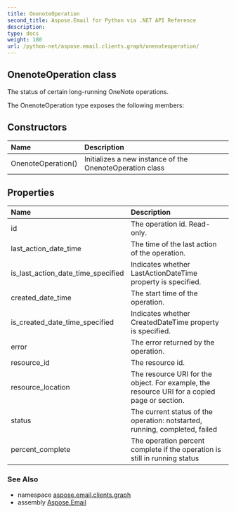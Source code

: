 ```yaml
---
title: OnenoteOperation
second_title: Aspose.Email for Python via .NET API Reference
description: 
type: docs
weight: 180
url: /python-net/aspose.email.clients.graph/onenoteoperation/
---
```


## OnenoteOperation class

The status of certain long-running OneNote operations.

The OnenoteOperation type exposes the following members:
## Constructors
| Name | Description |
| :- | :- |
|OnenoteOperation()|Initializes a new instance of the OnenoteOperation class|
## Properties
| Name | Description |
| :- | :- |
|id|The operation id. Read-only.|
|last_action_date_time|The time of the last action of the operation.|
|is_last_action_date_time_specified|Indicates whether LastActionDateTime property is specified.|
|created_date_time|The start time of the operation.|
|is_created_date_time_specified|Indicates whether CreatedDateTime property is specified.|
|error|The error returned by the operation.|
|resource_id|The resource id.|
|resource_location|The resource URI for the object. For example, the resource URI for a copied page or section.|
|status|The current status of the operation: notstarted, running, completed, failed|
|percent_complete|The operation percent complete if the operation is still in running status|

### See Also

* namespace [aspose.email.clients.graph](/python-net/aspose.email.clients.graph/)
* assembly [Aspose.Email](/python-net/)

